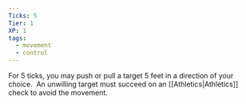 ```yaml
---
Ticks: 5
Tier: 1
XP: 1
tags:
  - movement
  - control
---
```

For 5 ticks, you may push or pull a target 5 feet in a direction of your choice.  An unwilling target must succeed on an [[Athletics|Athletics]] check to avoid the movement.